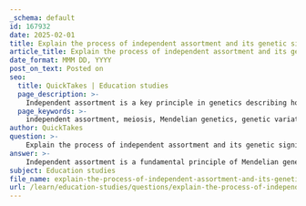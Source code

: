 ```yaml
---
_schema: default
id: 167932
date: 2025-02-01
title: Explain the process of independent assortment and its genetic significance.
article_title: Explain the process of independent assortment and its genetic significance.
date_format: MMM DD, YYYY
post_on_text: Posted on
seo:
  title: QuickTakes | Education studies
  page_description: >-
    Independent assortment is a key principle in genetics describing how alleles for different genes segregate independently during gamete formation, increasing genetic diversity and influencing trait inheritance.
  page_keywords: >-
    independent assortment, meiosis, Mendelian genetics, genetic variation, gametes, homologous chromosomes, genetic diversity, Mendelian ratios, dihybrid cross, pea plants
author: QuickTakes
question: >-
    Explain the process of independent assortment and its genetic significance.
answer: >-
    Independent assortment is a fundamental principle of Mendelian genetics that describes how alleles for different genes segregate independently during the formation of gametes. This principle was formulated by Gregor Mendel based on his experiments with pea plants and is crucial for understanding genetic inheritance.\n\n### Process of Independent Assortment\n\nIndependent assortment occurs during meiosis, specifically during metaphase I. Here’s how it works:\n\n1. **Homologous Chromosomes**: During meiosis, chromosomes are present in pairs known as homologous chromosomes. Each pair consists of one chromosome from each parent.\n\n2. **Random Alignment**: When homologous chromosomes line up at the metaphase plate during metaphase I, their orientation is random. This means that the maternal and paternal chromosomes can orient themselves in any direction.\n\n3. **Segregation into Gametes**: As the homologous chromosomes are pulled apart during anaphase I, the alleles for different traits segregate independently into gametes. For example, if we consider two traits, such as seed shape (round vs. wrinkled) and seed color (yellow vs. green), the combination of alleles that end up in each gamete is random.\n\n### Genetic Significance\n\nThe significance of independent assortment lies in its contribution to genetic variation:\n\n- **Genetic Diversity**: By allowing different combinations of alleles to be passed on to offspring, independent assortment increases genetic diversity within a population. This diversity is essential for evolution and adaptation to changing environments.\n\n- **Mendelian Ratios**: In dihybrid crosses (crosses involving two traits), independent assortment leads to predictable phenotypic ratios in the offspring. For example, when crossing two heterozygous pea plants (RrYy), the resulting phenotypic ratio of offspring is typically 9:3:3:1, reflecting the independent assortment of the two traits.\n\n- **Implications for Genetic Disorders**: Understanding independent assortment helps in predicting the inheritance patterns of genetic disorders. It allows geneticists to calculate the probabilities of offspring inheriting specific traits or disorders based on parental genotypes.\n\n### Example\n\nConsider a dihybrid cross involving two traits in pea plants:\n\n- **Seed Shape**: Round (R) is dominant over wrinkled (r).\n- **Seed Color**: Yellow (Y) is dominant over green (y).\n\nWhen two heterozygous plants (RrYy) are crossed, the possible gametes produced by each parent can be:\n\n- RY\n- Ry\n- rY\n- ry\n\nThe combination of these gametes in the offspring will lead to various phenotypes, demonstrating the principle of independent assortment.\n\nIn summary, independent assortment is a key mechanism that enhances genetic variation and is foundational to the study of genetics, influencing everything from trait inheritance to the understanding of genetic disorders.
subject: Education studies
file_name: explain-the-process-of-independent-assortment-and-its-genetic-significance.md
url: /learn/education-studies/questions/explain-the-process-of-independent-assortment-and-its-genetic-significance
---
```


&nbsp;